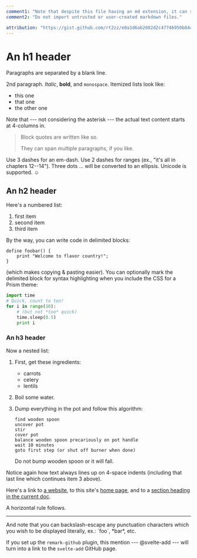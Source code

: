 ```yaml
---
comment1: "Note that despite this file having an md extension, it can support all Svelte language features (like scripting)."
comment2: "Do not import untrusted or user-created markdown files."

attribution: "https://gist.github.com/rt2zz/e0a1d6ab2682d2c47746950b84c0b6ee"
---
```


An h1 header
============

Paragraphs are separated by a blank line.

2nd paragraph. *Italic*, **bold**, and `monospace`. Itemized lists
look like:

  * this one
  * that one
  * the other one

Note that --- not considering the asterisk --- the actual text
content starts at 4-columns in.

> Block quotes are
> written like so.
>
> They can span multiple paragraphs,
> if you like.

Use 3 dashes for an em-dash. Use 2 dashes for ranges (ex., "it's all
in chapters 12--14"). Three dots ... will be converted to an ellipsis.
Unicode is supported. ☺



An h2 header
------------

Here's a numbered list:

 1. first item
 2. second item
 3. third item

By the way, you can write code in delimited blocks:

~~~
define foobar() {
    print "Welcome to flavor country!";
}
~~~

(which makes copying & pasting easier). You can optionally mark the
delimited block for syntax highlighting when you include the CSS for a Prism theme:

~~~python
import time
# Quick, count to ten!
for i in range(10):
    # (but not *too* quick)
    time.sleep(0.5)
    print i
~~~



### An h3 header ###

Now a nested list:

 1. First, get these ingredients:

      * carrots
      * celery
      * lentils

 2. Boil some water.

 3. Dump everything in the pot and follow
    this algorithm:

    ```
    find wooden spoon
    uncover pot
    stir
    cover pot
    balance wooden spoon precariously on pot handle
    wait 10 minutes
    goto first step (or shut off burner when done)
    ```

    Do not bump wooden spoon or it will fall.

Notice again how text always lines up on 4-space indents (including
that last line which continues item 3 above).

Here's a link to [a website](http://foo.bar), to this site's [home page](/), and to a [section heading in the current
doc](#an-h2-header).

A horizontal rule follows.

***

And note that you can backslash-escape any punctuation characters
which you wish to be displayed literally, ex.: \`foo\`, \*bar\*, etc.

If you set up the `remark-github` plugin, this mention --- @svelte-add --- will turn into a link to the `svelte-add` GitHub page.
